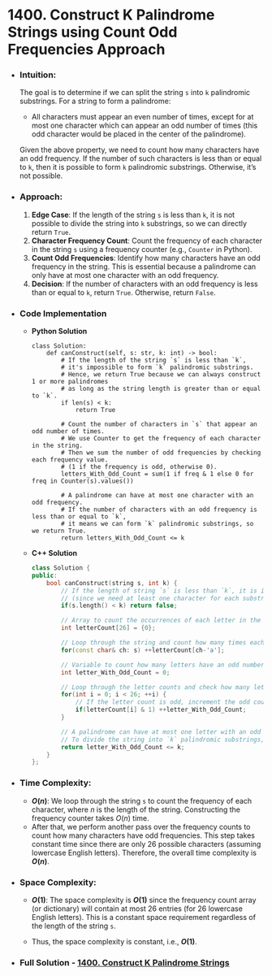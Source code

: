 # 1400. Construct K Palindrome Strings using Count Odd Frequencies Approach
- ### Intuition:
    The goal is to determine if we can split the string `s` into `k` palindromic substrings. For a string to form a palindrome:
    - All characters must appear an even number of times, except for at most one character which can appear an odd number of times (this odd character would be placed in the center of the palindrome).

    Given the above property, we need to count how many characters have an odd frequency. If the number of such characters is less than or equal to `k`, then it is possible to form `k` palindromic substrings. Otherwise, it’s not possible.

- ### Approach:
    1. **Edge Case**: If the length of the string `s` is less than `k`, it is not possible to divide the string into `k` substrings, so we can directly return `True`.   
    2. **Character Frequency Count**: Count the frequency of each character in the string `s` using a frequency counter (e.g., `Counter` in Python).
    3. **Count Odd Frequencies**: Identify how many characters have an odd frequency in the string. This is essential because a palindrome can only have at most one character with an odd frequency.   
    4. **Decision**: If the number of characters with an odd frequency is less than or equal to `k`, return `True`. Otherwise, return `False`.

- ### Code Implementation 
    - **Python Solution**
        ```python3 []
        class Solution:
            def canConstruct(self, s: str, k: int) -> bool:
                # If the length of the string `s` is less than `k`, 
                # it's impossible to form `k` palindromic substrings.
                # Hence, we return True because we can always construct 1 or more palindromes 
                # as long as the string length is greater than or equal to `k`.
                if len(s) < k: 
                    return True

                # Count the number of characters in `s` that appear an odd number of times.
                # We use Counter to get the frequency of each character in the string.
                # Then we sum the number of odd frequencies by checking each frequency value.
                # (1 if the frequency is odd, otherwise 0).
                letters_With_Odd_Count = sum(1 if freq & 1 else 0 for freq in Counter(s).values())
                
                # A palindrome can have at most one character with an odd frequency.
                # If the number of characters with an odd frequency is less than or equal to `k`, 
                # it means we can form `k` palindromic substrings, so we return True.
                return letters_With_Odd_Count <= k
        ```
    - **C++ Solution**
        ```cpp []
        class Solution {
        public:
            bool canConstruct(string s, int k) {
                // If the length of string `s` is less than `k`, it is impossible to form `k` substrings
                // (since we need at least one character for each substring)
                if(s.length() < k) return false;

                // Array to count the occurrences of each letter in the string (there are 26 lowercase letters)
                int letterCount[26] = {0};

                // Loop through the string and count how many times each character appears
                for(const char& ch: s) ++letterCount[ch-'a'];

                // Variable to count how many letters have an odd number of occurrences
                int letter_With_Odd_Count = 0;

                // Loop through the letter counts and check how many letters have an odd count
                for(int i = 0; i < 26; ++i) {
                    // If the letter count is odd, increment the odd count
                    if(letterCount[i] & 1) ++letter_With_Odd_Count;
                }

                // A palindrome can have at most one letter with an odd frequency (for the center of the palindrome)
                // To divide the string into `k` palindromic substrings, we need at most `k` odd-count letters
                return letter_With_Odd_Count <= k;
            }
        };
        ```

- ### Time Complexity:
    - **$O(n)$**: We loop through the string `s` to count the frequency of each character, where $n$ is the length of the string. Constructing the frequency counter takes $O(n)$ time. 
    - After that, we perform another pass over the frequency counts to count how many characters have odd frequencies. This step takes constant time since there are only 26 possible characters (assuming lowercase English letters). Therefore, the overall time complexity is **$O(n)$**.

- ### Space Complexity:
    - **$O(1)$**: The space complexity is **$O(1)$** since the frequency count array (or dictionary) will contain at most 26 entries (for 26 lowercase English letters). This is a constant space requirement regardless of the length of the string `s`.

    - Thus, the space complexity is constant, i.e., **$O(1)$**.

- ### Full Solution - [1400. Construct K Palindrome Strings](https://github.com/madiv9820/11_01_2025--1400_Construct_K_Palindrome_Strings/tree/main)